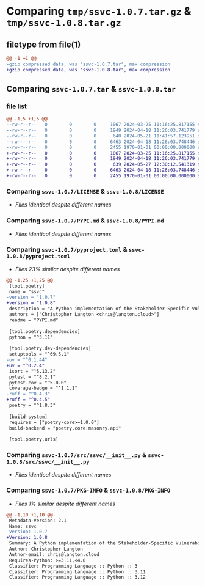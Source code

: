 # Comparing `tmp/ssvc-1.0.7.tar.gz` & `tmp/ssvc-1.0.8.tar.gz`

## filetype from file(1)

```diff
@@ -1 +1 @@
-gzip compressed data, was "ssvc-1.0.7.tar", max compression
+gzip compressed data, was "ssvc-1.0.8.tar", max compression
```

## Comparing `ssvc-1.0.7.tar` & `ssvc-1.0.8.tar`

### file list

```diff
@@ -1,5 +1,5 @@
--rw-r--r--   0        0        0     1067 2024-03-25 11:16:25.817155 ssvc-1.0.7/LICENSE
--rw-r--r--   0        0        0     1949 2024-04-18 11:26:03.741779 ssvc-1.0.7/PYPI.md
--rw-r--r--   0        0        0      640 2024-05-21 11:41:57.123951 ssvc-1.0.7/pyproject.toml
--rw-r--r--   0        0        0     6463 2024-04-18 11:26:03.748446 ssvc-1.0.7/src/ssvc/__init__.py
--rw-r--r--   0        0        0     2455 1970-01-01 00:00:00.000000 ssvc-1.0.7/PKG-INFO
+-rw-r--r--   0        0        0     1067 2024-03-25 11:16:25.817155 ssvc-1.0.8/LICENSE
+-rw-r--r--   0        0        0     1949 2024-04-18 11:26:03.741779 ssvc-1.0.8/PYPI.md
+-rw-r--r--   0        0        0      639 2024-05-27 12:30:12.541319 ssvc-1.0.8/pyproject.toml
+-rw-r--r--   0        0        0     6463 2024-04-18 11:26:03.748446 ssvc-1.0.8/src/ssvc/__init__.py
+-rw-r--r--   0        0        0     2455 1970-01-01 00:00:00.000000 ssvc-1.0.8/PKG-INFO
```

### Comparing `ssvc-1.0.7/LICENSE` & `ssvc-1.0.8/LICENSE`

 * *Files identical despite different names*

### Comparing `ssvc-1.0.7/PYPI.md` & `ssvc-1.0.8/PYPI.md`

 * *Files identical despite different names*

### Comparing `ssvc-1.0.7/pyproject.toml` & `ssvc-1.0.8/pyproject.toml`

 * *Files 23% similar despite different names*

```diff
@@ -1,25 +1,25 @@
 [tool.poetry]
 name = "ssvc"
-version = "1.0.7"
+version = "1.0.8"
 description = "A Python implementation of the Stakeholder-Specific Vulnerability Categorization framework."
 authors = ["Christopher Langton <chris@langton.cloud>"]
 readme = "PYPI.md"
 
 [tool.poetry.dependencies]
 python = "^3.11"
 
 [tool.poetry.dev-dependencies]
 setuptools = "^69.5.1"
-uv = "^0.1.44"
+uv = "^0.2.4"
 isort = "^5.13.2"
 pytest = "^8.2.1"
 pytest-cov = "^5.0.0"
 coverage-badge = "^1.1.1"
-ruff = "^0.4.3"
+ruff = "^0.4.5"
 poetry = "^1.8.3"
 
 [build-system]
 requires = ["poetry-core>=1.0.0"]
 build-backend = "poetry.core.masonry.api"
 
 [tool.poetry.urls]
```

### Comparing `ssvc-1.0.7/src/ssvc/__init__.py` & `ssvc-1.0.8/src/ssvc/__init__.py`

 * *Files identical despite different names*

### Comparing `ssvc-1.0.7/PKG-INFO` & `ssvc-1.0.8/PKG-INFO`

 * *Files 1% similar despite different names*

```diff
@@ -1,10 +1,10 @@
 Metadata-Version: 2.1
 Name: ssvc
-Version: 1.0.7
+Version: 1.0.8
 Summary: A Python implementation of the Stakeholder-Specific Vulnerability Categorization framework.
 Author: Christopher Langton
 Author-email: chris@langton.cloud
 Requires-Python: >=3.11,<4.0
 Classifier: Programming Language :: Python :: 3
 Classifier: Programming Language :: Python :: 3.11
 Classifier: Programming Language :: Python :: 3.12
```

